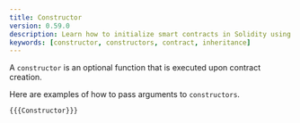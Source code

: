 ```yaml
---
title: Constructor
version: 0.59.0
description: Learn how to initialize smart contracts in Solidity using a constructor
keywords: [constructor, constructors, contract, inheritance]
---
```


A `constructor` is an optional function that is executed upon contract creation.

Here are examples of how to pass arguments to `constructors`.

```solidity
{{{Constructor}}}
```
